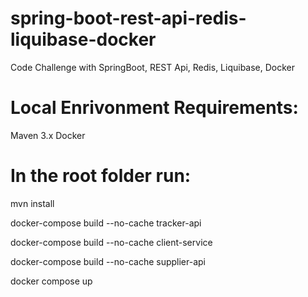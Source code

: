 # spring-boot-rest-api-redis-liquibase-docker
Code Challenge with SpringBoot, REST Api, Redis, Liquibase, Docker

# Local Enrivonment Requirements:
Maven 3.x
Docker

# In the root folder run:

mvn install

docker-compose build --no-cache tracker-api

docker-compose build --no-cache client-service

docker-compose build --no-cache supplier-api

docker compose up
